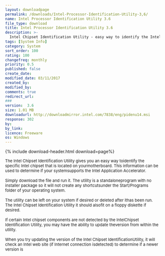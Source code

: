 ```yaml
---
layout: downloadpage
permalink: /downloads/Intel-Processor-Identification-Utility-3,6/
name: Intel Processor Identification Utility 3.6
file_type: download
title: Intel Processor Identification Utility 3.6
description: >-
  Intel Chipset Identification Utility - easy way to identify the Intel chipset that is located on your motherboard
tags: [System Info]
category: System
sort_order: 100
rating: 100
changefreq: monthly
priority: 0.5
published: false
create_date:
modified_date: 03/11/2017
created_by:
modified_by:
comments: true
redirect_url:
###
version:  3.6
size: 1.01 MB
downloadurl: http://downloadmirror.intel.com/7838/eng/pidenu14.msi
response: 302
by:
by_link:
licence: Freeware
os: Windows
---
```


{% include download-header.html download=page%}

<p style="fix-download-text !important">
<p><font size="2"><p>The Intel Chipset Identification Utility gives you an easy way toidentify the specific Intel chipset that is located on yourmotherboard. This information can be used to determine if your systemsupports the Intel Application Accelerator. <br />
<br />
Simply download the file and run it. The utility is a standaloneprogram with no installer package so it will not create any shortcutsunder the Start/Programs folder of your operating system. <br />
<br />
The utility can be left on your system if desired or deleted after ithas been run. The Intel Chipset Identification Utility it should alsofit on a floppy diskette if desired. <br />
<br />
If certain Intel chipset components are not detected by the IntelChipset Identification Utility, you may have the ability to update theversion from within the utility. <br />
<br />
When you try updating the version of the Intel Chipset IdentificationUtility, it will check an Intel web site (if Internet connection isdetected) to determine if a newer version is</p></p></p>
